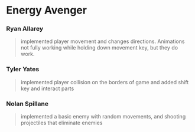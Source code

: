 # Energy Avenger
### Ryan Allarey
> implemented player movement and changes directions. Animations not fully working while holding down movement key, but they do work.
### Tyler Yates
> implemented player collision on the borders of game and added shift key and interact parts
### Nolan Spillane
> implemented a basic enemy with random movements, and shooting projectiles that eliminate enemies
